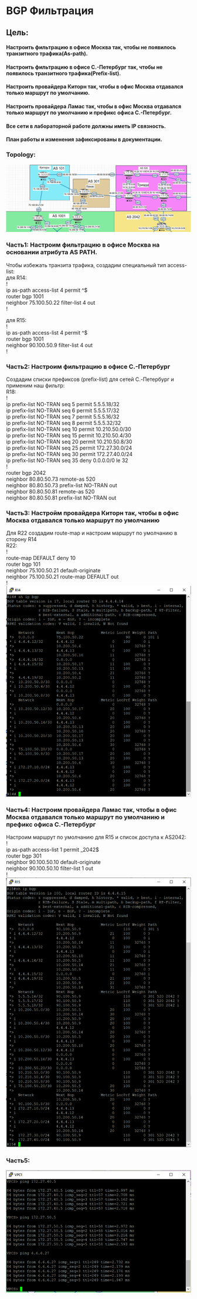 # BGP Фильтрация  
## Цель:  
#### Настроить фильтрацию в офисе Москва так, чтобы не появилось транзитного трафика(As-path).  
#### Настроить фильтрацию в офисе С.-Петербург так, чтобы не появилось транзитного трафика(Prefix-list).  
#### Настроить провайдера Киторн так, чтобы в офис Москва отдавался только маршрут по умолчанию.  
#### Настроить провайдера Ламас так, чтобы в офис Москва отдавался только маршрут по умолчанию и префикс офиса С.-Петербург.  
#### Все сети в лабораторной работе должны иметь IP связность.  
#### План работы и изменения зафиксированы в документации.  

### Topology:  

![alt-текст](https://github.com/stanlaz/otus_network_engineer/blob/main/Лабораторные%20работы/BGP%20FILTR/BGP-Topology.png)  

### Часть1: Настроим фильтрацию в офисе Москва на основании атрибута AS PATH.  
Чтобы избежать транзита трафика, cоздадим специальный тип access-list:  
для R14:  
!  
ip as-path access-list 4 permit ^$  
router bgp 1001  
neighbor 75.100.50.22 filter-list 4 out  
!  

для R15:  
!  
ip as-path access-list 4 permit ^$  
router bgp 1001  
neighbor 90.100.50.9 filter-list 4 out  
!  

### Часть2:  Настроим фильтрацию в офисе С.-Петербург  
Создадим списки префиксов (prefix-list) для сетей C.-Петербург и применим наш фильтр:  
R18:  
!  
ip prefix-list NO-TRAN seq 5 permit 5.5.5.18/32  
ip prefix-list NO-TRAN seq 6 permit 5.5.5.17/32  
ip prefix-list NO-TRAN seq 7 permit 5.5.5.16/32  
ip prefix-list NO-TRAN seq 8 permit 5.5.5.32/32  
ip prefix-list NO-TRAN seq 10 permit 10.210.50.0/30  
ip prefix-list NO-TRAN seq 15 permit 10.210.50.4/30  
ip prefix-list NO-TRAN seq 20 permit 10.210.50.8/30  
ip prefix-list NO-TRAN seq 25 permit 172.27.30.0/24  
ip prefix-list NO-TRAN seq 30 permit 172.27.40.0/24  
ip prefix-list NO-TRAN seq 35 deny 0.0.0.0/0 le 32  
!  
router bgp 2042  
 neighbor 80.80.50.73 remote-as 520  
 neighbor 80.80.50.73 prefix-list NO-TRAN out  
 neighbor 80.80.50.81 remote-as 520  
 neighbor 80.80.50.81 prefix-list NO-TRAN out  

### Часть3:  Настройм провайдера Киторн так, чтобы в офис Москва отдавался только маршрут по умолчанию
Для R22 создадим route-map и настроим маршрут по умолчанию в сторону R14  
R22:  
!    
route-map DEFAULT deny 10  
router bgp 101  
 neighbor 75.100.50.21 default-originate  
 neighbor 75.100.50.21 route-map DEFAULT out  
!
![alt-текст](https://github.com/stanlaz/otus_network_engineer/blob/main/Лабораторные%20работы/BGP%20FILTR/IP-BGP-R14.png)  

### Часть4:  Настроим провайдера Ламас так, чтобы в офис Москва отдавался только маршрут по умолчанию и префикс офиса С.-Петербург  
Настроим маршрут по умолчанию для R15 и список доступа к AS2042:  
!  
ip as-path access-list 1 permit _2042$  
router bgp 301  
neighbor 90.100.50.10 default-originate  
 neighbor 90.100.50.10 filter-list 1 out  
!  
![alt-текст](https://github.com/stanlaz/otus_network_engineer/blob/main/Лабораторные%20работы/BGP%20FILTR/IP-BGP-R15.png)  

### Часть5:  
![alt-текст](https://github.com/stanlaz/otus_network_engineer/blob/main/Лабораторные%20работы/BGP%20FILTR/ECHO-VPC1-OTHER.png)  